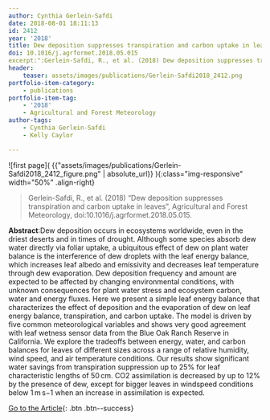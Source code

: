 ```yaml
---
author: Cynthia Gerlein-Safdi
date: 2018-08-01 18:11:13
id: 2412
year: '2018'
title: Dew deposition suppresses transpiration and carbon uptake in leaves
doi: 10.1016/j.agrformet.2018.05.015
excerpt:":Gerlein-Safdi, R., et al. (2018) Dew deposition suppresses transpiration and carbon uptake in leaves, Agricultural and Forest Meteorology, doi:10.1016/j.agrformet.2018.05.015"
header:
    teaser: assets/images/publications/Gerlein-Safdi2018_2412.png
portfolio-item-category:
    - publications
portfolio-item-tag:
    - '2018'
    - Agricultural and Forest Meteorology
author-tags:
    - Cynthia Gerlein-Safdi
    - Kelly Caylor

---
```


![first page]( {{"assets/images/publications/Gerlein-Safdi2018_2412_figure.png" | absolute_url}} ){:class="img-responsive" width="50%" .align-right}


> Gerlein-Safdi, R., et al. (2018) “Dew deposition suppresses transpiration and carbon uptake in leaves”, Agricultural and Forest Meteorology, doi:10.1016/j.agrformet.2018.05.015.


**Abstract**:Dew deposition occurs in ecosystems worldwide, even in the driest deserts and in times of drought. Although some species absorb dew water directly via foliar uptake, a ubiquitous effect of dew on plant water balance is the interference of dew droplets with the leaf energy balance, which increases leaf albedo and emissivity and decreases leaf temperature through dew evaporation. Dew deposition frequency and amount are expected to be affected by changing environmental conditions, with unknown consequences for plant water stress and ecosystem carbon, water and energy fluxes. Here we present a simple leaf energy balance that characterizes the effect of deposition and the evaporation of dew on leaf energy balance, transpiration, and carbon uptake. The model is driven by five common meteorological variables and shows very good agreement with leaf wetness sensor data from the Blue Oak Ranch Reserve in California. We explore the tradeoffs between energy, water, and carbon balances for leaves of different sizes across a range of relative humidity, wind speed, and air temperature conditions. Our results show significant water savings from transpiration suppression up to 25% for leaf characteristic lengths of 50 cm. CO2 assimilation is decreased by up to 12% by the presence of dew, except for bigger leaves in windspeed conditions below 1 m s−1 when an increase in assimilation is expected.



[Go to the Article](https://www.sciencedirect.com/science/article/pii/S0168192318301679){: .btn .btn--success}